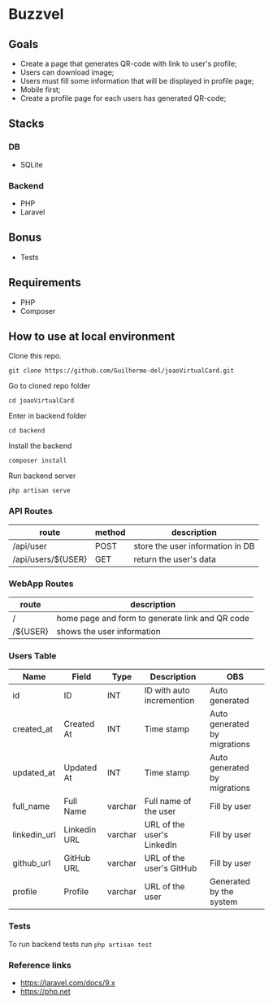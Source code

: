 # Buzzvel

## Goals

- Create a page that generates QR-code with link to user's profile;
- Users can download image;
- Users must fill some information that will be displayed in profile page;
- Mobile first;
- Create a profile page for each users has generated QR-code;

## Stacks

### DB
- SQLite

### Backend
- PHP
- Laravel
## Bonus
- Tests

## Requirements
- PHP
- Composer

## How to use at local environment
Clone this repo.

`git clone https://github.com/Guilherme-del/joaoVirtualCard.git`

Go to cloned repo folder

`cd joaoVirtualCard`

Enter in backend folder

`cd backend`

Install the backend

`composer install`

Run backend server

`php artisan serve`


### API Routes

| route | method | description |
|---|---|---|
| /api/user | POST | store the user information in DB |
| /api/users/${USER} | GET | return the user's data |

### WebApp Routes

| route | description |
| --- | --- |
| / | home page and form to generate link and QR code |
| /${USER} | shows the user information |

### Users Table

| Name | Field | Type | Description | OBS |
| --- | --- | --- | --- | --- |
| id | ID | INT | ID with auto incremention | Auto generated |
| created_at | Created At | INT | Time stamp | Auto generated by migrations |
| updated_at | Updated At | INT | Time stamp | Auto generated by migrations |
| full_name | Full Name | varchar | Full name of the user | Fill by user |
| linkedin_url | Linkedin URL | varchar | URL of the user's LinkedIn | Fill by user |
| github_url | GitHub URL | varchar | URL of the user's GitHub | Fill by user |
| profile | Profile | varchar | URL of the user | Generated by the system |

### Tests

To run backend tests run `php artisan test`

### Reference links

- https://laravel.com/docs/9.x
- https://php.net
